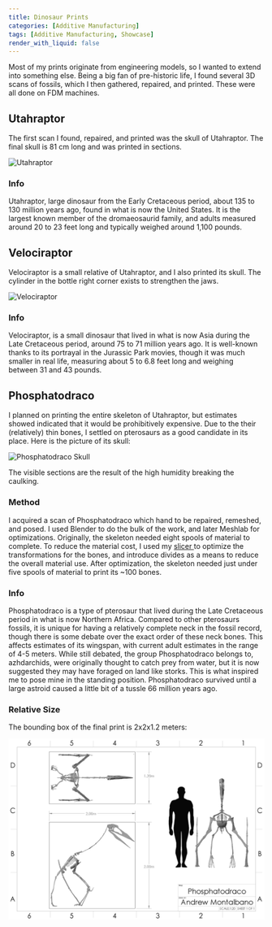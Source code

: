 ```yaml
---
title: Dinosaur Prints
categories: [Additive Manufacturing]
tags: [Additive Manufacturing, Showcase]
render_with_liquid: false
---
```


Most of my prints originate from engineering models, so I wanted to extend into something else. Being a big fan of pre-historic life, I found several 3D scans of fossils, which I then gathered, repaired, and printed. These were all done on FDM machines.

## Utahraptor
The first scan I found, repaired, and printed was the skull of Utahraptor. The final skull is 81 cm long and was printed in sections. 

<img src="pictures/dinosaurs/Utahraptor.JPG" alt="Utahraptor"/>

### Info
Utahraptor, large dinosaur from the Early Cretaceous period, about 135 to 130 million years ago, found in what is now the United States. It is the largest known member of the dromaeosaurid family, and adults measured around 20 to 23 feet long and typically weighed around 1,100 pounds.

## Velociraptor
Velociraptor is a small relative of Utahraptor, and I also printed its skull. The cylinder in the bottle right corner exists to strengthen the jaws.

<img src="pictures/dinosaurs/Velociraptor.JPG" alt="Velociraptor" width="200"/>

### Info
Velociraptor, is a small dinosaur that lived in what is now Asia during the Late Cretaceous period, around 75 to 71 million years ago. It is well-known thanks to its portrayal in the Jurassic Park movies, though it was much smaller in real life, measuring about 5 to 6.8 feet long and weighing between 31 and 43 pounds. 


## Phosphatodraco
I planned on printing the entire skeleton of Utahraptor, but estimates showed indicated that it would be prohibitively expensive. Due to the their (relatively) thin bones, I settled on pterosaurs as a good candidate in its place. Here is the picture of its skull:

<img src="pictures/dinosaurs/Phosphatodraco.JPG" alt="Phosphatodraco Skull"/>

The visible sections are the result of the high humidity breaking the caulking. 

### Method
I acquired a scan of Phosphatodraco which hand to be repaired, remeshed, and posed. I used Blender to do the bulk of the work, and later Meshlab for optimizations. Originally, the skeleton needed eight spools of material to complete. To reduce the material cost, I used my [slicer <span class="fa-solid fa-link"/>](https://asmonta.github.io/posts/Slicer/) to optimize the transformations for the bones, and introduce divides as a means to reduce the overall material use. After optimization, the skeleton needed just under five spools of material to print its ~100 bones.

### Info
Phosphatodraco is a type of pterosaur that lived during the Late Cretaceous period in what is now Northern Africa. Compared to other pterosaurs fossils, it is unique for having a relatively complete neck in the fossil record, though there is some debate over the exact order of these neck bones. This affects estimates of its wingspan, with current adult estimates in the range of 4-5 meters. While still debated, the group Phosphatodraco belongs to, azhdarchids, were originally thought to catch prey from water, but it is now suggested they may have foraged on land like storks. This is what inspired me to pose mine in the standing position. Phosphatodraco survived until a large astroid caused a little bit of a tussle 66 million years ago.

### Relative Size
The bounding box of the final print is 2x2x1.2 meters:

<img src="pictures/dinosaurs/pho_domain_A4.PNG" alt="Relative Size"/>